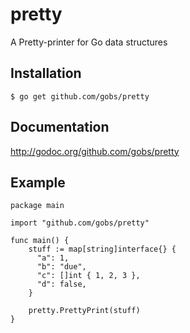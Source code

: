 pretty
======

A Pretty-printer for Go data structures

## Installation

    $ go get github.com/gobs/pretty

## Documentation
http://godoc.org/github.com/gobs/pretty

## Example
    package main

    import "github.com/gobs/pretty"

    func main() {
        stuff := map[string]interface{} {
          "a": 1,
          "b": "due",
          "c": []int { 1, 2, 3 },
          "d": false,
        }

        pretty.PrettyPrint(stuff)
    }
